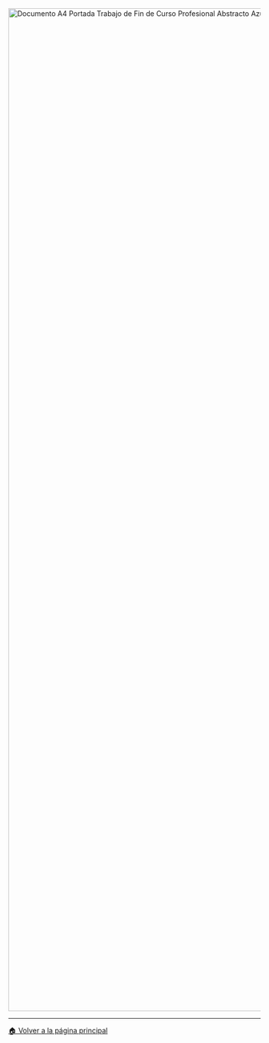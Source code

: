 
<img width="1414" height="2000" alt="Documento A4 Portada Trabajo de Fin de Curso Profesional Abstracto Azul Claro" src="https://github.com/user-attachments/assets/39243f5c-c584-4f2f-adf9-1d567727e961" />

---

[🏠 Volver a la página principal](https://github.com/eduardo2006soto-dot/Teoria-de-la-programacion/blob/main/inderx.md)


